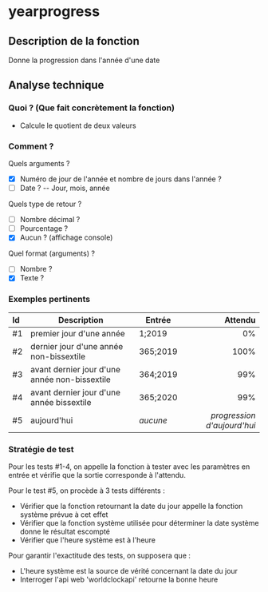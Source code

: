 # yearprogress

## Description de la fonction
Donne la progression dans l'année d'une date

## Analyse technique

### Quoi ? (Que fait concrètement la fonction)
- Calcule le quotient de deux valeurs

### Comment ?
Quels arguments ?
- [x] Numéro de jour de l'année et nombre de jours dans l'année ?
- [ ] Date ? -- Jour, mois, année
  
Quels type de retour ?
- [ ] Nombre décimal ?
- [ ] Pourcentage ?
- [x] Aucun ? (affichage console)

Quel format (arguments) ?
- [ ] Nombre ?
- [x] Texte ?

### Exemples pertinents
|Id|Description|Entrée|Attendu|
|:-|-|-|-:|
|#1|premier jour d'une année|1;2019|0%|
|#2|dernier jour d'une année non-bissextile|365;2019|100%|
|#3|avant dernier jour d'une année non-bissextile|364;2019|99%|
|#4|avant dernier jour d'une année bissextile|365;2020|99%|
|#5|aujourd'hui|*aucune*|*progression d'aujourd'hui*|

### Stratégie de test
Pour les tests #1-4, on appelle la fonction à tester avec les paramètres en entrée et vérifie que la sortie corresponde à l'attendu.

Pour le test #5, on procède à 3 tests différents :
- Vérifier que la fonction retournant la date du jour appelle la fonction système prévue à cet effet
- Vérifier que la fonction système utilisée pour déterminer la date système donne le résultat escompté
- Vérifier que l'heure système est à l'heure

Pour garantir l'exactitude des tests, on supposera que :
- L'heure système est la source de vérité concernant la date du jour
- Interroger l'api web 'worldclockapi' retourne la bonne heure
